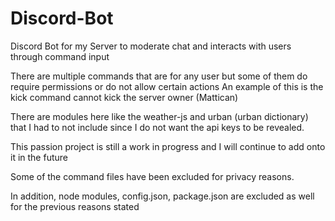 # Discord-Bot
Discord Bot for my Server to moderate chat and interacts with users through command input

There are multiple commands that are for any user but some of them do require permissions or do not allow certain actions
An example of this is the kick command cannot kick the server owner (Mattican)

There are modules here like the weather-js and urban (urban dictionary) that I had to not include since 
I do not want the api keys to be revealed.

This passion project is still a work in progress and I will continue to add onto it in the future

Some of the command files have been excluded for privacy reasons.

In addition, node modules, config.json, package.json are excluded as well for the previous reasons stated

